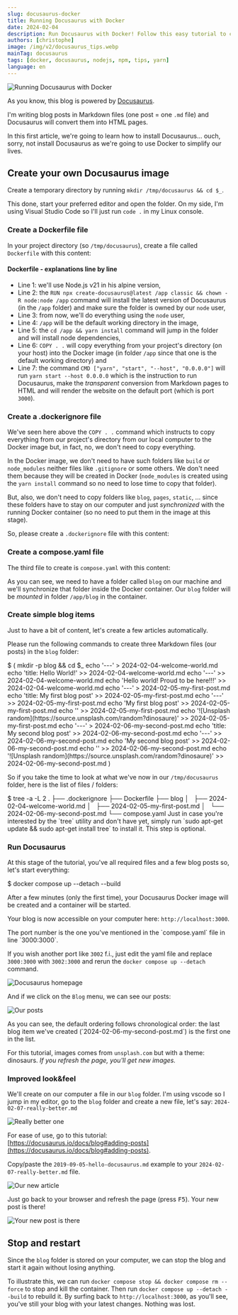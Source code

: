 ```yaml
---
slug: docusaurus-docker
title: Running Docusaurus with Docker
date: 2024-02-04
description: Run Docusaurus with Docker! Follow this easy tutorial to create your Docusaurus Docker image, use docker compose, and get your documentation or blog running fast.
authors: [christophe]
image: /img/v2/docusaurus_tips.webp
mainTag: docusaurus
tags: [docker, docusaurus, nodejs, npm, tips, yarn]
language: en
---
```

![Running Docusaurus with Docker](/img/v2/docusaurus_tips.webp)

As you know, this blog is powered by [Docusaurus](https://docusaurus.io/).

I'm writing blog posts in Markdown files (one post = one `.md` file) and Docusaurus will convert them into HTML pages.

In this first article, we're going to learn how to install Docusaurus... ouch, sorry, not install Docusaurus as we're going to use Docker to simplify our lives.

<!-- truncate -->

## Create your own Docusaurus image

Create a temporary directory by running `mkdir /tmp/docusaurus && cd $_`.

This done, start your preferred editor and open the folder. On my side, I'm using Visual Studio Code so I'll just run `code .` in my Linux console.

### Create a Dockerfile file

In your project directory (so `/tmp/docusaurus`), create a file called `Dockerfile` with this content:

<Snippet filename="/tmp/docusaurus/Dockerfile" source="./files/Dockerfile" />

#### Dockerfile - explanations line by line

* Line 1: we'll use Node.js v21 in his alpine version,
* Line 2: the `RUN npx create-docusaurus@latest /app classic && chown -R node:node /app` command will install the latest version of Docusaurus (in the `/app` folder) and make sure the folder is owned by our `node` user,
* Line 3: from now, we'll do everything using the `node` user,
* Line 4: `/app` will be the default working directory in the image,
* Line 5: the `cd /app && yarn install` command will jump in the folder and will install node dependencies,
* Line 6: `COPY . .` will copy everything from your project's directory (on your host) into the Docker image (in folder `/app` since that one is the default working directory) and
* Line 7: the command `CMD ["yarn", "start", "--host", "0.0.0.0"]` will run `yarn start --host 0.0.0.0` which is the instruction to run Docusaurus, make the *transparent* conversion from Markdown pages to HTML and will render the website on the default port (which is port `3000`).

### Create a .dockerignore file

We've seen here above the `COPY . .` command which instructs to copy everything from our project's directory from our local computer to the Docker image but, in fact, no, we don't need to copy everything.

In the Docker image, we don't need to have such folders like `build` or `node_modules` neither files like `.gitignore` or some others. We don't need them because they will be created in Docker (`node_modules` is created using the `yarn install` command so no need to lose time to copy that folder).

But, also, we don't need to copy folders like `blog`, `pages`, `static`, ... since these folders have to stay on our computer and just *synchronized* with the running Docker container (so no need to put them in the image at this stage).

So, please create a `.dockerignore` file with this content:

<Snippet filename=".dockerignore" source="./files/.dockerignore" />

### Create a compose.yaml file

The third file to create is `compose.yaml` with this content:

<Snippet filename="compose.yaml" source="./files/compose.yaml" />

As you can see, we need to have a folder called `blog` on our machine and we'll synchronize that folder inside the Docker container. Our `blog` folder will be *mounted* in folder `/app/blog` in the container.

### Create simple blog items

Just to have a bit of content, let's create a few articles automatically.

Please run the following commands to create three Markdown files (our posts) in the `blog` folder:

<Terminal>
$ (
  mkdir -p blog && cd $_
  echo '---' > 2024-02-04-welcome-world.md
  echo 'title: Hello World!' >> 2024-02-04-welcome-world.md
  echo '---' >> 2024-02-04-welcome-world.md
  echo 'Hello world! Proud to be here!!!' >> 2024-02-04-welcome-world.md
  echo '---' > 2024-02-05-my-first-post.md
  echo 'title: My first blog post' >> 2024-02-05-my-first-post.md
  echo '---' >> 2024-02-05-my-first-post.md
  echo 'My first blog post' >> 2024-02-05-my-first-post.md
  echo '' >> 2024-02-05-my-first-post.md
  echo '![Unsplash random](https://source.unsplash.com/random?dinosaure)' >> 2024-02-05-my-first-post.md
  echo '---' > 2024-02-06-my-second-post.md
  echo 'title: My second blog post' >> 2024-02-06-my-second-post.md
  echo '---' >> 2024-02-06-my-second-post.md
  echo 'My second blog post' >> 2024-02-06-my-second-post.md
  echo '' >> 2024-02-06-my-second-post.md
  echo '![Unsplash random](https://source.unsplash.com/random?dinosaure)' >> 2024-02-06-my-second-post.md
)
</Terminal>

So if you take the time to look at what we've now in our `/tmp/docusaurus` folder, here is the list of files / folders:

<Terminal>
$ tree -a -L 2
.
├── .dockerignore
├── Dockerfile
├── blog
│   ├── 2024-02-04-welcome-world.md
│   ├── 2024-02-05-my-first-post.md
│   └── 2024-02-06-my-second-post.md
└── compose.yaml
</Terminal>

<AlertBox variant="info" title="`tree` is not part of core Linux installation">
Just in case you're interested by the `tree` utility and don't have yet, simply run `sudo apt-get update && sudo apt-get install tree` to install it. This step is optional.

</AlertBox>

### Run Docusaurus

At this stage of the tutorial, you've all required files and a few blog posts so, let's start everything:

<Terminal>
$ docker compose up --detach --build
</Terminal>

After a few minutes (only the first time), your Docusaurus Docker image will be created and a container will be started.

Your blog is now accessible on your computer here: `http://localhost:3000`.

<AlertBox variant="info" title="Which port number to use?">
The port number is the one you've mentioned in the `compose.yaml` file in line `3000:3000`.

If you wish another port like `3002` f.i., just edit the yaml file and replace `3000:3000` with `3002:3000` and rerun the `docker compose up --detach` command.

</AlertBox>

![Docusaurus homepage](./images/homepage.png)

And if we click on the `Blog` menu, we can see our posts:

![Our posts](./images/posts.png)

<AlertBox variant="info" title="Chronology of blog posts">
As you can see, the default ordering follows chronological order: the last blog item we've created (`2024-02-06-my-second-post.md`) is the first one in the list.

</AlertBox>

For this tutorial, images comes from `unsplash.com` but with a theme: dinosaurs. *If you refresh the page, you'll get new images.*

### Improved look&feel

We'll create on our computer a file in our `blog` folder. I'm using vscode so I jump in my editor, go to the `blog` folder and create a new file, let's say: `2024-02-07-really-better.md`

![Really better one](./images/vscode.png)

For ease of use, go to this tutorial: [https://docusaurus.io/docs/blog#adding-posts](https://docusaurus.io/docs/blog#adding-posts).

Copy/paste the `2019-09-05-hello-docusaurus.md` example to your `2024-02-07-really-better.md` file.

![Our new article](./images/vscode-article.png)

Just go back to your browser and refresh the page (press <kbd>F5</kbd>). Your new post is there!

![Your new post is there](./images/with-new-post.png)

## Stop and restart

Since the `blog` folder is stored on your computer, we can stop the blog and start it again without losing anything.

To illustrate this, we can run `docker compose stop && docker compose rm --force` to stop and kill the container. Then run `docker compose up --detach --build` to rebuild it. By surfing back to `http://localhost:3000`, as you'll see, you've still your blog with your latest changes. Nothing was lost.